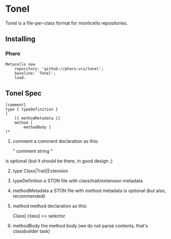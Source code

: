 # Tonel

Tonel is a file-per-class format for monticello repositories.

## Installing

### Pharo

```Smalltalk
Metacello new 
	repository: 'github://pharo-vcs/tonel';
	baseline: 'Tonel';
	load.
```

## Tonel Spec

    [comment]
    type { typeDefinition }
    (
        [{ methodMetadata }]
        method [
            methodBody ] 
    )*


1. comment
a comment declaration as this:

    "
    comment string
    "

is optional (but it should be there, in good design ;)

2. type
Class|Trait|Extension

3. typeDefinition
a STON file with class/trait/extension metadata

4. methodMetadata
a STON file with method metadata
is optional (but also, recommended)

5. method
method declaration as this: 

    Class[ class] >> selector

6. methodBody 
the method body (we do not parse contents, that's classbuilder task)